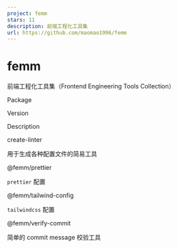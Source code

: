 ```yaml
---
project: femm
stars: 11
description: 前端工程化工具集
url: https://github.com/maomao1996/femm
---
```


femm
====

前端工程化工具集（Frontend Engineering Tools Collection）

Package

Version

Description

create-linter

用于生成各种配置文件的简易工具

@femm/prettier

`prettier` 配置

@femm/tailwind-config

`tailwindcss` 配置

@femm/verify-commit

简单的 commit message 校验工具
